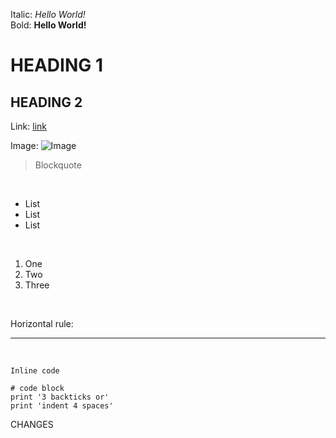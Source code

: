 Italic:         *Hello World!*  <br />
Bold:           **Hello World!**  <br />
# HEADING 1  <br />
## HEADING 2  <br />
Link:           [link](http://github.com)


Image:          ![Image](https://github.githubassets.com/images/modules/logos_page/GitHub-Mark.png)

> Blockquote  
<br />

* List 
* List 
* List 
<br />

1. One
2. Two
3. Three 
<br />

Horizontal rule:

***
<br />

`Inline code`
<br />

```
# code block
print '3 backticks or'
print 'indent 4 spaces'
```
CHANGES